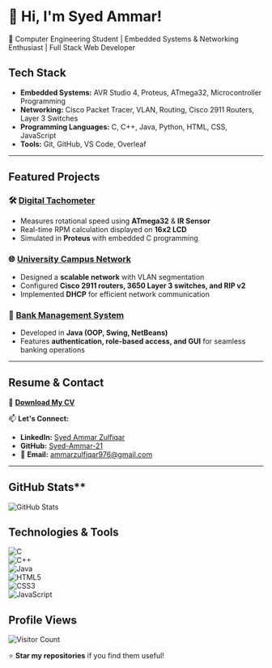 # 👋 Hi, I'm Syed Ammar!  
🚀 Computer Engineering Student | Embedded Systems & Networking Enthusiast | Full Stack Web Developer  

## Tech Stack
- **Embedded Systems:** AVR Studio 4, Proteus, ATmega32, Microcontroller Programming  
- **Networking:** Cisco Packet Tracer, VLAN, Routing, Cisco 2911 Routers, Layer 3 Switches  
- **Programming Languages:** C, C++, Java, Python, HTML, CSS, JavaScript  
- **Tools:** Git, GitHub, VS Code, Overleaf  

---

## Featured Projects
### 🛠 [**Digital Tachometer**](https://github.com/Syed-Ammar-21/Digital-Tachometer)  
- Measures rotational speed using **ATmega32** & **IR Sensor**  
- Real-time RPM calculation displayed on **16x2 LCD**  
- Simulated in **Proteus** with embedded C programming  

### 🌐 [**University Campus Network**](https://github.com/Syed-Ammar-21/Campus_Network)  
- Designed a **scalable network** with VLAN segmentation  
- Configured **Cisco 2911 routers, 3650 Layer 3 switches, and RIP v2**  
- Implemented **DHCP** for efficient network communication  

### 🏦 [**Bank Management System**](https://github.com/Syed-Ammar-21/Bank_Management)  
- Developed in **Java (OOP, Swing, NetBeans)**  
- Features **authentication, role-based access, and GUI** for seamless banking operations  

---

## Resume & Contact
📄 **[Download My CV](https://github.com/Syed-Ammar-21/My_Resume/blob/main/SyedAmmar_Resume.pdf)**  

📫 **Let's Connect:**  
- **LinkedIn:** [Syed Ammar Zulfiqar](https://linkedin.com/in/syed-ammar-5167a42b1)  
- **GitHub:** [Syed-Ammar-21](https://github.com/Syed-Ammar-21)  
- 📧 **Email:** [ammarzulfiqar976@gmail.com](mailto:ammarzulfiqar976@gmail.com)  

---

## GitHub Stats**
![GitHub Stats](https://github-readme-stats.vercel.app/api?username=Syed-Ammar-21&show_icons=true&theme=dark)


## Technologies & Tools  
![C](https://img.shields.io/badge/-C-blue?style=flat-square&logo=c)  
![C++](https://img.shields.io/badge/-C++-00599C?style=flat-square&logo=c%2B%2B)  
![Java](https://img.shields.io/badge/-Java-red?style=flat-square&logo=java)  
![HTML5](https://img.shields.io/badge/-HTML5-orange?style=flat-square&logo=html5)  
![CSS3](https://img.shields.io/badge/-CSS3-blue?style=flat-square&logo=css3)  
![JavaScript](https://img.shields.io/badge/-JavaScript-yellow?style=flat-square&logo=javascript)  

## Profile Views
![Visitor Count](https://komarev.com/ghpvc/?username=Syed-Ammar-21&color=blue)



⭐ **Star my repositories** if you find them useful!  
